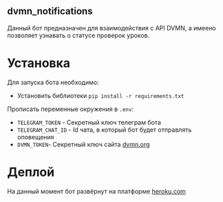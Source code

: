 ## dvmn_notifications

Данный бот предназначен для взаимодействия с API DVMN, а имеено позволяет узнавать о статусе проверок уроков.  

# Установка

Для запуска бота необходимо:
- Установить библиотеки `pip install -r requirements.txt`  

Прописать переменные окружения в `.env`: 
- `TELEGRAM_TOKEN` - Секретный ключ телеграм бота  
- `TELEGRAM_CHAT_ID` - Id чата, в который бот будет отправлять оповещения  
- `DVMN_TOKEN`- Секретный ключ сайта [dvmn.org](https://dvmn.org/)  

# Деплой
На данный момент бот развёрнут на платформе [heroku.com](https://heroku.com/)